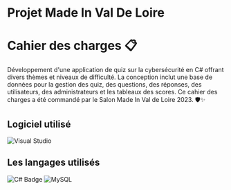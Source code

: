 <h1> Projet Made In Val De Loire </h1>

# Cahier des charges 📋
Développement d'une application de quiz sur la cybersécurité en C# offrant divers thèmes et niveaux de difficulté. La conception inclut une base de données pour la gestion des quiz, des questions, des réponses, des utilisateurs, des administrateurs et les tableaux des scores.
Ce cahier des charges a été commandé par le Salon Made In Val de Loire 2023. 🛡️✨

## Logiciel utilisé
![Visual Studio](https://img.shields.io/badge/Visual_Studio-5C2D91?style=for-the-badge&logo=visual%20studio&logoColor=white)

## Les langages utilisés
![C# Badge](https://img.shields.io/badge/C%23-512BD4?logo=csharp&logoColor=fff&style=for-the-badge)
![MySQL](https://img.shields.io/badge/MySQL-00000F?style=for-the-badge&logo=mysql&logoColor=white)
